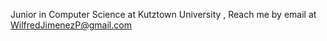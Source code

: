   Junior in Computer Science at Kutztown University
  , Reach me by email at WilfredJimenezP@gmail.com

<!---
WilAJP/WilAJP is a ✨ special ✨ repository because its `README.md` (this file) appears on your GitHub profile.
You can click the Preview link to take a look at your changes.
--->
